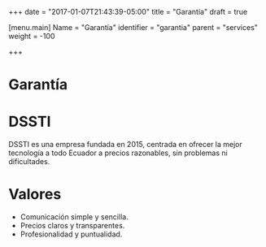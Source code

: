 +++
date = "2017-01-07T21:43:39-05:00"
title = "Garantía"
draft = true

[menu.main]
Name = "Garantía"
identifier = "garantia"
parent = "services"
weight = -100

+++

# Garantía

# DSSTI 
DSSTI es una empresa fundada en 2015, centrada en ofrecer la mejor tecnología a todo Ecuador a precios razonables, sin problemas ni dificultades.

# Valores
* Comunicación simple y sencilla.
* Precios claros y transparentes.
* Profesionalidad y puntualidad.
